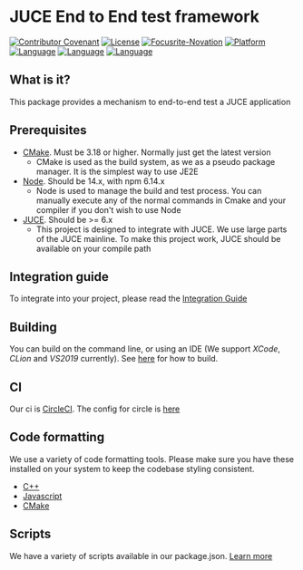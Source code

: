 # JUCE End to End test framework

[![Contributor Covenant](https://img.shields.io/badge/Contributor%20Covenant-2.1-4baaaa.svg)](CODE_OF_CONDUCT.md)
[![License](https://img.shields.io/badge/License-Apache%202.0-blue.svg)](https://opensource.org/licenses/Apache-2.0)
[![Focusrite-Novation](https://circleci.com/gh/Focusrite-Novation/juce-end-to-end.svg?style=shield&circle-token=11bdc9a65f58ecac7388d385b1ed052c848c4924)](https://app.circleci.com/pipelines/github/Focusrite-Novation/juce-end-to-end)
[![Platform](https://img.shields.io/static/v1?label=Platform&message=macOS%20%7C%20windows&color=pink&style=flat)](./documentation/building.md)
[![Language](https://img.shields.io/static/v1?label=Language&message=C%2B%2B&color=orange&style=flat)](./documentation/building.md)
[![Language](https://img.shields.io/static/v1?label=Language&message=TypeScript&color=orange&style=flat)](./documentation/building.md)
[![Language](https://img.shields.io/static/v1?label=Language&message=CMake&color=orange&style=flat)](https://www.cmake.org)

## What is it?

This package provides a mechanism to end-to-end test a JUCE application

## Prerequisites

- [CMake](https://www.cmake.org). Must be 3.18 or higher. Normally just get the latest version
  - CMake is used as the build system, as we as a pseudo package manager. It is the simplest way to use JE2E
- [Node](https://nodejs.org/en/). Should be 14.x, with npm 6.14.x
  - Node is used to manage the build and test process. You can manually execute any of the normal commands in Cmake and your compiler if you don't wish to use Node
- [JUCE](https://juce.com). Should be >= 6.x
  - This project is designed to integrate with JUCE. We use large parts of the JUCE mainline. To make this project work, JUCE should be available on your compile path

## Integration guide

To integrate into your project, please read the [Integration Guide](./documentation/integration-guide.md)

## Building

You can build on the command line, or using an IDE (We support _XCode_, _CLion_ and _VS2019_ currently). See [here](./documentation/building.md) for how to build.

## CI

Our ci is [CircleCI](https://www.circleci.com). The config for circle is [here](./.circleci/config.yml)

## Code formatting

We use a variety of code formatting tools. Please make sure you have these installed on your system to keep the codebase styling consistent.

- [C++](./documentation/cplusplus.md)
- [Javascript](./documentation/javascript.md)
- [CMake](./documentation/cmake.md)

## Scripts

We have a variety of scripts available in our package.json. [Learn more](./documentation/scripts.md)
